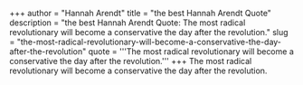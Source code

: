 +++
author = "Hannah Arendt"
title = "the best Hannah Arendt Quote"
description = "the best Hannah Arendt Quote: The most radical revolutionary will become a conservative the day after the revolution."
slug = "the-most-radical-revolutionary-will-become-a-conservative-the-day-after-the-revolution"
quote = '''The most radical revolutionary will become a conservative the day after the revolution.'''
+++
The most radical revolutionary will become a conservative the day after the revolution.
